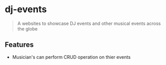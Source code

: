 # dj-events
> A websites to showcase DJ events and other musical events across the globe 
## Features
* Musician's can perform CRUD operation on thier events
